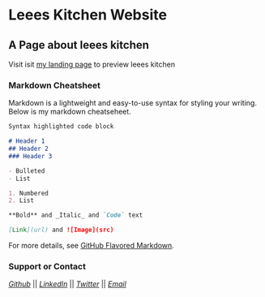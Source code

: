 # Leees Kitchen Website
## A Page about leees kitchen

Visit isit [my landing page](https://leeeskitchen.com) to preview leees kitchen

### Markdown Cheatsheet

Markdown is a lightweight and easy-to-use syntax for styling your writing. Below is my markdown cheatseheet. 

```markdown
Syntax highlighted code block

# Header 1
## Header 2
### Header 3

- Bulleted
- List

1. Numbered
2. List

**Bold** and _Italic_ and `Code` text

[Link](url) and ![Image](src)
```

For more details, see [GitHub Flavored Markdown](https://guides.github.com/features/mastering-markdown/).

### Support or Contact
 _[Github](https://github.com/aekolawole)_ || _[LinkedIn](https://www.linkedin.com/in/aekolawole/)_ ||  _[Twitter](https://twitter.com/folakol_tech)_ || _[Email](mailto:admin@adefemikolawole.com)_ 

